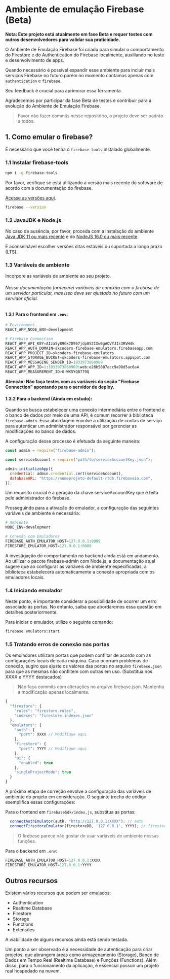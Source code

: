 # Ambiente de emulação Firebase (Beta)
**Nota: Este projeto está atualmente em fase Beta e requer testes com outros desenvolvedores para validar sua praticidade.**

O Ambiente de Emulação Firebase foi criado para simular o comportamento do Firestore e do Authentication do Firebase localmente, auxiliando no teste e desenvolvimento de apps.

Quando necessário é possível expandir esse ambiente para incluir mais serviços Firebase no futuro porém no momento contamos apenas com `authentication` e `firebase`.

Seu feedback é crucial para aprimorar essa ferramenta.

Agradecemos por participar da fase Beta de testes e contribuir para a evolução do Ambiente de Emulação Firebase.

> Favor não fazer commits nesse repositório, o projeto deve ser padrão a todos.

## 1. Como emular o firebase?
É necessário que você tenha o `firebase-tools` instalado globalmente.

### 1.1 Instalar firebase-tools
```sh
npm i -g firebase-tools
```

Por favor, verifique se está utilizando a versão mais recente do software de acordo com a documentação do firebase.

[Acesse as versões aqui](https://firebase.google.com/support/releases).

```sh
firebase --version
```

### 1.2 JavaJDK e Node.js
No caso de ausência, por favor, proceda com a instalação do ambiente [Java JDK 11 ou mais recente](https://jdk.java.net/) e do [NodeJS 16.0 ou mais recente](https://nodejs.org/en/download).

É aconselhável escolher versões ditas estáveis ou suportada a longo prazo (LTS).

### 1.3 Variáveis de ambiente
 Incorpore as variáveis de ambiente ao seu projeto.

###### Nessa documentação fornecerei variáveis de conexão com o firebase de um servidor particular, mas isso deve ser ajustado no futuro com um servidor oficial.

#### 1.3.1 Para o frontend em `.env`:
```py
# Environment
REACT_APP_NODE_ENV=development

# Firebase Connection
REACT_APP_API_KEY=AIzaSyB9Gk7D967jdp0S2IXw6gAQVYJIs3RVH4k
REACT_APP_AUTH_DOMAIN=skcoders-firebase-emulators.firebaseapp.com
REACT_APP_PROJECT_ID=skcoders-firebase-emulators
REACT_APP_STORAGE_BUCKET=skcoders-firebase-emulators.appspot.com
REACT_APP_MESSAGING_SENDER_ID=1033973860909
REACT_APP_APP_ID=1:1033973860909:web:e28b5887acc9a98d5ac6a4
REACT_APP_MEASUREMENT_ID=G-WK5YQB779Q
```

**Atenção: Não faça testes com as variáveis da seção "Firebase Connection" apontando para o servidor de deploy.**

#### 1.3.2 Para o backend (Ainda em estudo):
Quando se busca estabelecer uma conexão intermediária entre o frontend e o banco de dados por meio de uma API, é comum recorrer à biblioteca `firebase-admin`. Essa abordagem envolve a utilização de contas de serviço para autenticar um administrador responsável por gerenciar as modificações no banco de dados.

A configuração desse processo é efetuada da seguinte maneira:

```js
const admin = require("firebase-admin");

const serviceAccount = require("path/to/serviceAccountKey.json");

admin.initializeApp({
  credential: admin.credential.cert(serviceAccount),
  databaseURL: "https://nomeprojeto-default-rtdb.firebaseio.com",
});
```

Um requisito crucial é a geração da chave serviceAccountKey que é feita pelo administrador do firebase.

Prosseguindo para a ativação do emulador, a configuração das seguintes variáveis de ambiente é necessária:

```py
# Ambiente
NODE_ENV=development

# Conexão com Emuladores
FIREBASE_AUTH_EMULATOR_HOST=127.0.0.1:9099
FIRESTORE_EMULATOR_HOST=127.0.0.1:8080
```


A investigação do comportamento no backend ainda está em andamento. Ao utilizar o pacote firebase-admin com Node.js, a documentação atual sugere que ao configurar as variáveis de ambiente especificadas, a biblioteca estabelecerá automaticamente a conexão apropriada com os emuladores locais.

### 1.4 Iniciando emulador
Neste ponto, é importante considerar a possibilidade de ocorrer um erro associado às portas. No entanto, saiba que abordaremos essa questão em detalhes posteriormente.

Para iniciar o emulador, utilize o seguinte comando:
```sh
firebase emulators:start
```

### 1.5 Tratando erros de conexão nas portas
Os emuladores utilizam portas que podem conflitar de acordo com as configurações locais de cada máquina. Caso ocorram problemas de conexão, sugiro que ajuste os valores das portas no arquivo `firebase.json` para que as mesmas não conflitem com outras em uso. (Substitua nos XXXX e YYYY destacados)

> Não faça commits com alterações no arquivo firebase.json. Mantenha a modificação apenas localmente.

```js
{
  "firestore": {
    "rules": "firestore.rules",
    "indexes": "firestore.indexes.json"
  },
  "emulators": {
    "auth": {
      "port": XXXX // Modifique aqui
    },
    "firestore": {
      "port": YYYY // Modifique aqui
    },
    "ui": {
      "enabled": true
    },
    "singleProjectMode": true
  }
}

```

A próxima etapa de correção envolve a configuração das variáveis de ambiente do projeto em consideração. O seguinte trecho de código exemplifica essas configurações:

Para o frontend em `firebaseSdk/index.js`, substitua as portas:
```js
  connectAuthEmulator(auth, "http://127.0.0.1:XXXX"); // auth
  connectFirestoreEmulator(firestoreDB, '127.0.0.1', YYYY); // firestore
```

> O firebase parece não gostar de usar variáveis de ambiente nessas funções.

Para o backend em `.env`:
```py
FIREBASE_AUTH_EMULATOR_HOST=127.0.0.1:XXXX
FIRESTORE_EMULATOR_HOST=127.0.0.1:YYYY
```

## Outros recursos
Existem vários recursos que podem ser emulados:
- Authentication
- Realtime Database
- Firestore
- Storage
- Functions
- Extensões

A viabilidade de alguns recursos ainda está sendo testada.

Um ponto a ser observado é a necessidade de autenticação para criar projetos, que abrangem áreas como armazenamento (Storage), Banco de Dados em Tempo Real (Realtime Database) e Funções (Functions). Além disso, para o funcionamento da aplicação, é essencial possuir um projeto real hospedado na nuvem.
